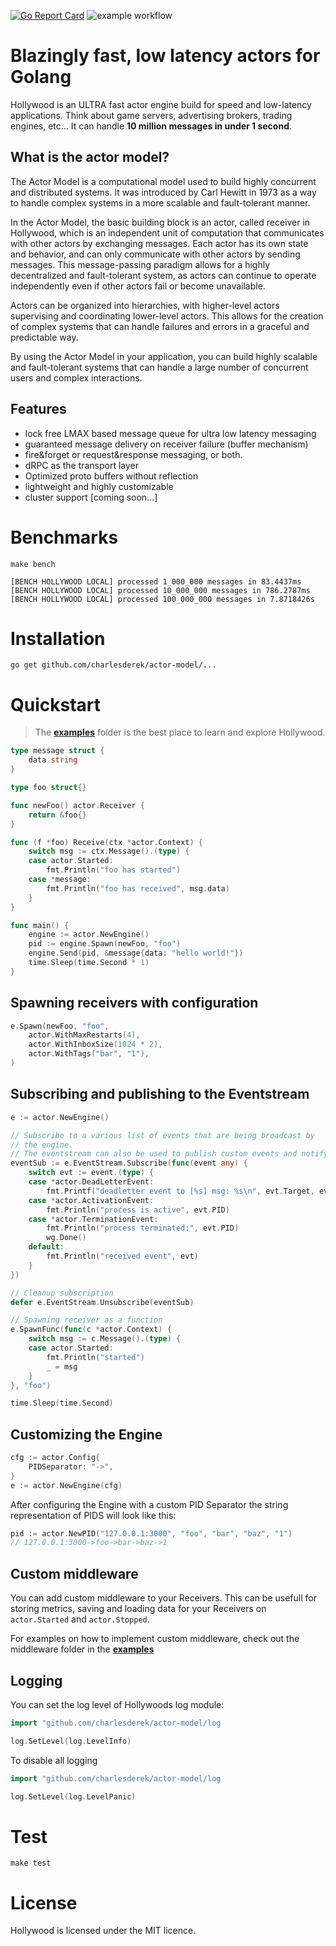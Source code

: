 [![Go Report Card](https://goreportcard.com/badge/github.com/charlesderek/actor-model)](https://goreportcard.com/report/github.com/charlesderek/actor-model)
![example workflow](https://github.com/charlesderek/actor-model/actions/workflows/build.yml/badge.svg?branch=master)

# Blazingly fast, low latency actors for Golang

Hollywood is an ULTRA fast actor engine build for speed and low-latency applications. Think about game servers, advertising brokers, trading engines, etc... It can handle **10 million messages in under 1 second**.

## What is the actor model?

The Actor Model is a computational model used to build highly concurrent and distributed systems. It was introduced by Carl Hewitt in 1973 as a way to handle complex systems in a more scalable and fault-tolerant manner.

In the Actor Model, the basic building block is an actor, called receiver in Hollywood, which is an independent unit of computation that communicates with other actors by exchanging messages. Each actor has its own state and behavior, and can only communicate with other actors by sending messages. This message-passing paradigm allows for a highly decentralized and fault-tolerant system, as actors can continue to operate independently even if other actors fail or become unavailable.

Actors can be organized into hierarchies, with higher-level actors supervising and coordinating lower-level actors. This allows for the creation of complex systems that can handle failures and errors in a graceful and predictable way.

By using the Actor Model in your application, you can build highly scalable and fault-tolerant systems that can handle a large number of concurrent users and complex interactions.

## Features

- lock free LMAX based message queue for ultra low latency messaging
- guaranteed message delivery on receiver failure (buffer mechanism)
- fire&forget or request&response messaging, or both.
- dRPC as the transport layer
- Optimized proto buffers without reflection
- lightweight and highly customizable
- cluster support [coming soon...]

# Benchmarks

```
make bench
```

```
[BENCH HOLLYWOOD LOCAL] processed 1_000_000 messages in 83.4437ms
[BENCH HOLLYWOOD LOCAL] processed 10_000_000 messages in 786.2787ms
[BENCH HOLLYWOOD LOCAL] processed 100_000_000 messages in 7.8718426s
```

# Installation

```
go get github.com/charlesderek/actor-model/...
```

# Quickstart

> The **[examples](https://github.com/charlesderek/actor-model/tree/master/examples)** folder is the best place to learn and explore Hollywood.

```Go
type message struct {
	data string
}

type foo struct{}

func newFoo() actor.Receiver {
	return &foo{}
}

func (f *foo) Receive(ctx *actor.Context) {
	switch msg := ctx.Message().(type) {
	case actor.Started:
		fmt.Println("foo has started")
	case *message:
		fmt.Println("foo has received", msg.data)
	}
}

func main() {
	engine := actor.NewEngine()
	pid := engine.Spawn(newFoo, "foo")
	engine.Send(pid, &message{data: "hello world!"})
	time.Sleep(time.Second * 1)
}
```

## Spawning receivers with configuration

```Go
e.Spawn(newFoo, "foo",
	actor.WithMaxRestarts(4),
	actor.WithInboxSize(1024 * 2),
	actor.WithTags("bar", "1"),
)
```

## Subscribing and publishing to the Eventstream

```go
e := actor.NewEngine()

// Subscribe to a various list of events that are being broadcast by
// the engine.
// The eventstream can also be used to publish custom events and notify all of the subscribers..
eventSub := e.EventStream.Subscribe(func(event any) {
	switch evt := event.(type) {
	case *actor.DeadLetterEvent:
		fmt.Printf("deadletter event to [%s] msg: %s\n", evt.Target, evt.Message)
	case *actor.ActivationEvent:
		fmt.Println("process is active", evt.PID)
	case *actor.TerminationEvent:
		fmt.Println("process terminated:", evt.PID)
		wg.Done()
	default:
		fmt.Println("received event", evt)
	}
})

// Cleanup subscription
defer e.EventStream.Unsubscribe(eventSub)

// Spawning receiver as a function
e.SpawnFunc(func(c *actor.Context) {
	switch msg := c.Message().(type) {
	case actor.Started:
		fmt.Println("started")
		_ = msg
	}
}, "foo")

time.Sleep(time.Second)
```

## Customizing the Engine

```Go
cfg := actor.Config{
	PIDSeparator: "->",
}
e := actor.NewEngine(cfg)
```

After configuring the Engine with a custom PID Separator the string representation of PIDS will look like this:

```Go
pid := actor.NewPID("127.0.0.1:3000", "foo", "bar", "baz", "1")
// 127.0.0.1:3000->foo->bar->baz->1
```

## Custom middleware

You can add custom middleware to your Receivers. This can be usefull for storing metrics, saving and loading data for your Receivers on `actor.Started` and `actor.Stopped`.

For examples on how to implement custom middleware, check out the middleware folder in the **[examples](https://github.com/charlesderek/actor-model/tree/master/examples/middleware)**

## Logging

You can set the log level of Hollywoods log module:

```Go
import "github.com/charlesderek/actor-model/log

log.SetLevel(log.LevelInfo)
```

To disable all logging

```Go
import "github.com/charlesderek/actor-model/log

log.SetLevel(log.LevelPanic)
```

# Test

```
make test
```

# License

Hollywood is licensed under the MIT licence.
